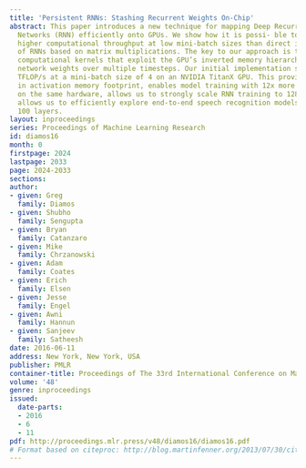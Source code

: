 ```yaml
---
title: 'Persistent RNNs: Stashing Recurrent Weights On-Chip'
abstract: This paper introduces a new technique for mapping Deep Recurrent Neural
  Networks (RNN) efficiently onto GPUs. We show how it is possi- ble to achieve substantially
  higher computational throughput at low mini-batch sizes than direct implementations
  of RNNs based on matrix multiplications. The key to our approach is the use of persistent
  computational kernels that exploit the GPU’s inverted memory hierarchy to reuse
  network weights over multiple timesteps. Our initial implementation sustains 2.8
  TFLOP/s at a mini-batch size of 4 on an NVIDIA TitanX GPU. This provides a 16x reduction
  in activation memory footprint, enables model training with 12x more parameters
  on the same hardware, allows us to strongly scale RNN training to 128 GPUs, and
  allows us to efficiently explore end-to-end speech recognition models with over
  100 layers.
layout: inproceedings
series: Proceedings of Machine Learning Research
id: diamos16
month: 0
firstpage: 2024
lastpage: 2033
page: 2024-2033
sections: 
author:
- given: Greg
  family: Diamos
- given: Shubho
  family: Sengupta
- given: Bryan
  family: Catanzaro
- given: Mike
  family: Chrzanowski
- given: Adam
  family: Coates
- given: Erich
  family: Elsen
- given: Jesse
  family: Engel
- given: Awni
  family: Hannun
- given: Sanjeev
  family: Satheesh
date: 2016-06-11
address: New York, New York, USA
publisher: PMLR
container-title: Proceedings of The 33rd International Conference on Machine Learning
volume: '48'
genre: inproceedings
issued:
  date-parts:
  - 2016
  - 6
  - 11
pdf: http://proceedings.mlr.press/v48/diamos16/diamos16.pdf
# Format based on citeproc: http://blog.martinfenner.org/2013/07/30/citeproc-yaml-for-bibliographies/
---
```

